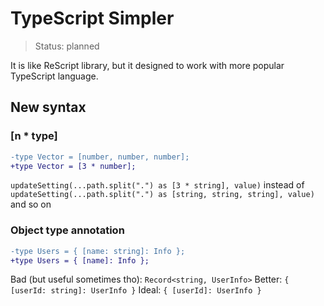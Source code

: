 # TypeScript Simpler

> Status: planned

It is like ReScript library, but it designed to work with more popular TypeScript language.

## New syntax

### [n * type]

```diff
-type Vector = [number, number, number];
+type Vector = [3 * number];
```

`updateSetting(...path.split(".") as [3 * string], value)` instead of `updateSetting(...path.split(".") as [string, string, string], value)` and so on

### Object type annotation

```diff
-type Users = { [name: string]: Info };
+type Users = { [name]: Info };
```

Bad (but useful sometimes tho): `Record<string, UserInfo>`
Better: `{ [userId: string]: UserInfo }`
Ideal: `{ [userId]: UserInfo }`

